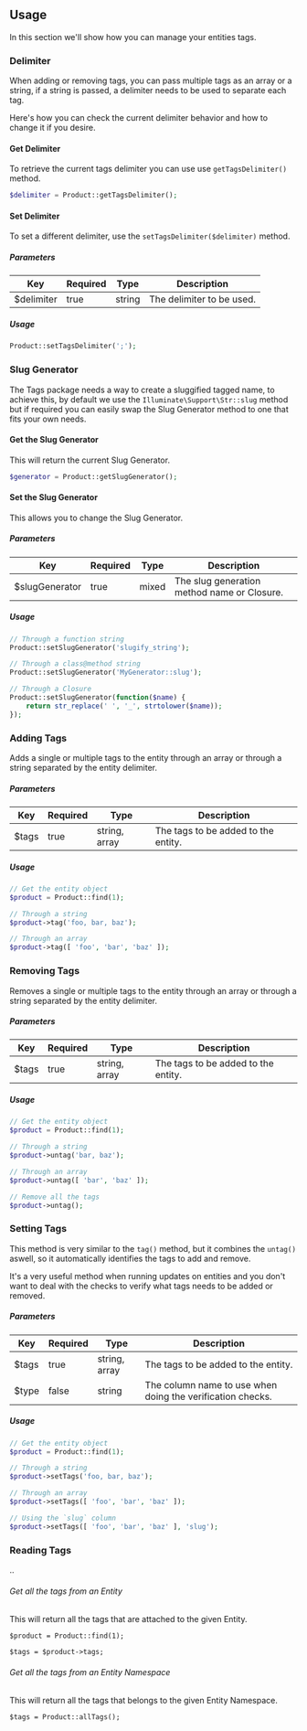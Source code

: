 ## Usage

In this section we'll show how you can manage your entities tags.

### Delimiter

When adding or removing tags, you can pass multiple tags as an array or a string, if a string is passed, a delimiter needs to be used to separate each tag.

Here's how you can check the current delimiter behavior and how to change it if you desire.

#### Get Delimiter

To retrieve the current tags delimiter you can use use `getTagsDelimiter()` method.

```php
$delimiter = Product::getTagsDelimiter();
```

#### Set Delimiter

To set a different delimiter, use the `setTagsDelimiter($delimiter)` method.

##### Parameters

Key        | Required | Type    | Description
---------- | -------- | ------- | ----------------------------------------------
$delimiter | true     | string  | The delimiter to be used.

##### Usage

```php
Product::setTagsDelimiter(';');
```

### Slug Generator

The Tags package needs a way to create a sluggified tagged name, to achieve this, by default we use the `Illuminate\Support\Str::slug` method but if required you can easily swap the Slug Generator method to one that fits your own needs.

#### Get the Slug Generator

This will return the current Slug Generator.

```php
$generator = Product::getSlugGenerator();
```

#### Set the Slug Generator

This allows you to change the Slug Generator.

##### Parameters

Key            | Required | Type  | Description
-------------- | -------- | ----- | --------------------------------------------
$slugGenerator | true     | mixed | The slug generation method name or Closure.

##### Usage

```php
// Through a function string
Product::setSlugGenerator('slugify_string');

// Through a class@method string
Product::setSlugGenerator('MyGenerator::slug');

// Through a Closure
Product::setSlugGenerator(function($name) {
	return str_replace(' ', '_', strtolower($name));
});
```

### Adding Tags

Adds a single or multiple tags to the entity through an array or through a string separated by the entity delimiter.

##### Parameters

Key   | Required | Type          | Description
----- | -------- | ------------- | ---------------------------------------------
$tags | true     | string, array | The tags to be added to the entity.

##### Usage

```php
// Get the entity object
$product = Product::find(1);

// Through a string
$product->tag('foo, bar, baz');

// Through an array
$product->tag([ 'foo', 'bar', 'baz' ]);
```

### Removing Tags

Removes a single or multiple tags to the entity through an array or through a string separated by the entity delimiter.

##### Parameters

Key   | Required | Type          | Description
----- | -------- | ------------- | ---------------------------------------------
$tags | true     | string, array | The tags to be added to the entity.

##### Usage

```php
// Get the entity object
$product = Product::find(1);

// Through a string
$product->untag('bar, baz');

// Through an array
$product->untag([ 'bar', 'baz' ]);

// Remove all the tags
$product->untag();
```

### Setting Tags

This method is very similar to the `tag()` method, but it combines the `untag()` aswell, so it automatically identifies the tags to add and remove.

It's a very useful method when running updates on entities and you don't want to deal with the checks to verify what tags needs to be added or removed.

##### Parameters

Key   | Required | Type          | Description
----- | -------- | ------------- | ---------------------------------------------
$tags | true     | string, array | The tags to be added to the entity.
$type | false    | string        | The column name to use when doing the verification checks.

##### Usage

```php
// Get the entity object
$product = Product::find(1);

// Through a string
$product->setTags('foo, bar, baz');

// Through an array
$product->setTags([ 'foo', 'bar', 'baz' ]);

// Using the `slug` column
$product->setTags([ 'foo', 'bar', 'baz' ], 'slug');
```

### Reading Tags

..

###### Get all the tags from an Entity

This will return all the tags that are attached to the given Entity.

```
$product = Product::find(1);

$tags = $product->tags;
```

###### Get all the tags from an Entity Namespace

This will return all the tags that belongs to the given Entity Namespace.

```
$tags = Product::allTags();
```
